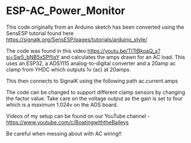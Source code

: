 # ESP-AC_Power_Monitor

This code originally from an Arduino sketch has been converted using the SensESP tutorial found here https://signalk.org/SensESP/pages/tutorials/arduino_style/

The code was found in this video https://youtu.be/TITtBkoaQ_s?si=Sw5_bNB5xSPfIisY and calculates the amps drawn for an AC load. This uses an ESP32, a ADS1115 analog-to-digital converter and a 20amp ac clamp from YHDC which outputs 1v (ac) at 20amps.

This then connects to SignalK using the following path ac.current.amps

The code can be changed to support different clamp sensors by changing the factor value. Take care on the voltage output as the gain is set to four which is a maximum 1.024v on the ADS board.

Videos of my setup can be found on our YouTube channel - https://www.youtube.com/c/BoatingwiththeBaileys

Be careful when messing about with AC wiring!!
